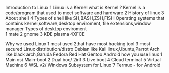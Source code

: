 Introduction to Linux 
1 Linux is a Kernel
what is Kernel ? Kernel is a code/program that used to meet software and hardware 
2 History of linux 
3 About shell 
4 Types of shell like SH,BASH,ZSH,FISH 
Operating systems that contains kernel,software,desktop enviroment, file extensions,window manager 
Types of desktop enviroment  
1 mate 
2 gnome 
3 KDE plasma 
4XFCE 

Why we used Linux 
1 most used 
2that have most hacking tool 
3 most secured 
Linux distribution/distro Debian like Kali linux,Ubuntu,Parrot 
Arch like black arch,Garuda 
Fedora 
Red Hat 
Gentoo 
Android 
how you use linux 
1 Main os/ Main-boot 
2 Dual boo/ 2in1 
3 Live boot
4 Cloud terminal 
5 Virtual Machine
 6 WSL v2/ Windows Subsystem for Linux 
 7 Termux - for Android